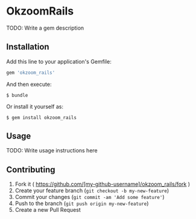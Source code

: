 # OkzoomRails

TODO: Write a gem description

## Installation

Add this line to your application's Gemfile:

```ruby
gem 'okzoom_rails'
```

And then execute:

    $ bundle

Or install it yourself as:

    $ gem install okzoom_rails

## Usage

TODO: Write usage instructions here

## Contributing

1. Fork it ( https://github.com/[my-github-username]/okzoom_rails/fork )
2. Create your feature branch (`git checkout -b my-new-feature`)
3. Commit your changes (`git commit -am 'Add some feature'`)
4. Push to the branch (`git push origin my-new-feature`)
5. Create a new Pull Request

